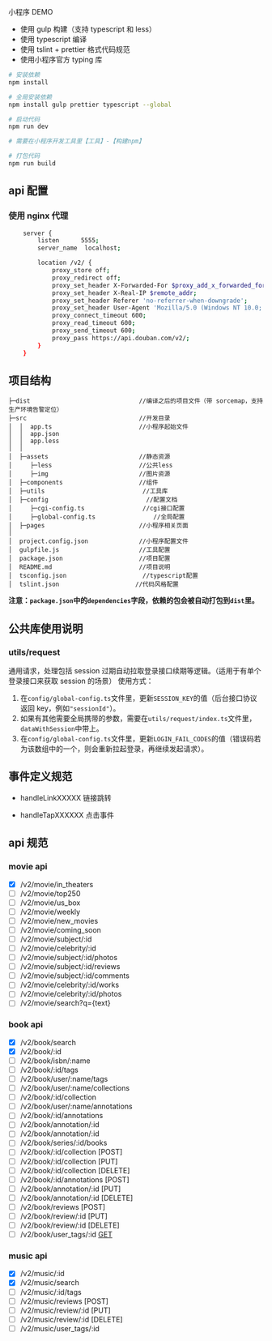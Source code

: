 小程序 DEMO

- 使用 gulp 构建（支持 typescript 和 less）
- 使用 typescript 编译
- 使用 tslint + prettier 格式代码规范
- 使用小程序官方 typing 库

```bash
# 安装依赖
npm install

# 全局安装依赖
npm install gulp prettier typescript --global

# 启动代码
npm run dev

# 需要在小程序开发工具里【工具】-【构建npm】

# 打包代码
npm run build
```

## api 配置

### 使用 nginx 代理

```sh
    server {
        listen      5555;
        server_name  localhost;

        location /v2/ {
            proxy_store off;
            proxy_redirect off;
            proxy_set_header X-Forwarded-For $proxy_add_x_forwarded_for;
            proxy_set_header X-Real-IP $remote_addr;
            proxy_set_header Referer 'no-referrer-when-downgrade';
            proxy_set_header User-Agent 'Mozilla/5.0 (Windows NT 10.0; WOW64) AppleWebKit/537.36 (KHTML, like Gecko) Chrome/62.0.3202.94 Safari/537.36';
            proxy_connect_timeout 600;
            proxy_read_timeout 600;
            proxy_send_timeout 600;
            proxy_pass https://api.douban.com/v2/;
        }
    }
```

## 项目结构

```
├─dist                              //编译之后的项目文件（带 sorcemap，支持生产环境告警定位）
├─src                               //开发目录
│  │  app.ts                        //小程序起始文件
│  │  app.json
│  │  app.less
│  │
│  ├─assets                     	//静态资源
│     ├─less						//公共less
│     ├─img						    //图片资源
│  ├─components                     //组件
│  ├─utils                           //工具库
│  ├─config                           //配置文档
│     ├─cgi-config.ts                //cgi接口配置
│     ├─global-config.ts                //全局配置
│  ├─pages                          //小程序相关页面
│
│  project.config.json              //小程序配置文件
│  gulpfile.js                      //工具配置
│  package.json                     //项目配置
│  README.md                        //项目说明
│  tsconfig.json                     //typescript配置
│  tslint.json                     //代码风格配置
```

**注意：`package.json`中的`dependencies`字段，依赖的包会被自动打包到`dist`里。**

## 公共库使用说明

### utils/request

通用请求，处理包括 session 过期自动拉取登录接口续期等逻辑。（适用于有单个登录接口来获取 session 的场景）
使用方式：

1. 在`config/global-config.ts`文件里，更新`SESSION_KEY`的值（后台接口协议返回 key，例如`"sessionId"`）。
2. 如果有其他需要全局携带的参数，需要在`utils/request/index.ts`文件里，`dataWithSession`中带上。
3. 在`config/global-config.ts`文件里，更新`LOGIN_FAIL_CODES`的值（错误码若为该数组中的一个，则会重新拉起登录，再继续发起请求）。

## 事件定义规范

- handleLinkXXXXX 链接跳转

- handleTapXXXXXX 点击事件

## api 规范

<!-- https://segmentfault.com/a/1190000018716657 -->

### movie api

- [x] /v2/movie/in_theaters
- [ ] /v2/movie/top250
- [ ] /v2/movie/us_box
- [ ] /v2/movie/weekly
- [ ] /v2/movie/new_movies
- [ ] /v2/movie/coming_soon
- [ ] /v2/movie/subject/:id
- [ ] /v2/movie/celebrity/:id
- [ ] /v2/movie/subject/:id/photos
- [ ] /v2/movie/subject/:id/reviews
- [ ] /v2/movie/subject/:id/comments
- [ ] /v2/movie/celebrity/:id/works
- [ ] /v2/movie/celebrity/:id/photos
- [ ] /v2/movie/search?q={text}

### book api

- [x] /v2/book/search
- [x] /v2/book/:id
- [ ] /v2/book/isbn/:name
- [ ] /v2/book/:id/tags
- [ ] /v2/book/user/:name/tags
- [ ] /v2/book/user/:name/collections
- [ ] /v2/book/:id/collection
- [ ] /v2/book/user/:name/annotations
- [ ] /v2/book/:id/annotations
- [ ] /v2/book/annotation/:id
- [ ] /v2/book/annotation/:id
- [ ] /v2/book/series/:id/books
- [ ] /v2/book/:id/collection [POST]
- [ ] /v2/book/:id/collection [PUT]
- [ ] /v2/book/:id/collection [DELETE]
- [ ] /v2/book/:id/annotations [POST]
- [ ] /v2/book/annotation/:id [PUT]
- [ ] /v2/book/annotation/:id [DELETE]
- [ ] /v2/book/reviews [POST]
- [ ] /v2/book/review/:id [PUT]
- [ ] /v2/book/review/:id [DELETE]
- [ ] /v2/book/user_tags/:id [GET](deprecated)

### music api

- [x] /v2/music/:id
- [x] /v2/music/search
- [ ] /v2/music/:id/tags
- [ ] /v2/music/reviews [POST]
- [ ] /v2/music/review/:id [PUT]
- [ ] /v2/music/review/:id [DELETE]
- [ ] /v2/music/user_tags/:id
